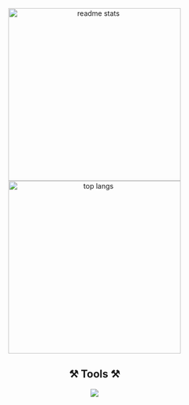 <div align="center">
<!-- <img width=400 src="https://github-readme-stats-salesp07.vercel.app/api?username=geojimas&count_private=true&show_icons=true&theme=vue-dark&rank_icon=github&border_radius=10&" alt="readme stats" /> -->
<!-- <img width=320 src="https://github-readme-stats-salesp07.vercel.app/api/top-langs/?username=geojimas&hide=HTML&langs_count=6&layout=compact&theme=dark&border_radius=10&count_weight=0.5&exclude_repo=github-readme-stats" alt="top langs" /> -->
<img width=350 src="http://github-profile-summary-cards.vercel.app/api/cards/stats?username=geojimas&theme=codeSTACKr" alt="readme stats" />
<img width=350 src="http://github-profile-summary-cards.vercel.app/api/cards/repos-per-language?username=geojimas&theme=codeSTACKr" alt="top langs" />
 </div>
<h2 align="center">⚒️ Tools ⚒️</h2>
<div align="center">
    <img src="https://skillicons.dev/icons?i=javascript,typescript,tailwind,vue,nuxt,react,nodejs,docker,git" />
</div>
<!-- <div align=center>  
![](http://github-profile-summary-cards.vercel.app/api/cards/repos-per-language?username=geojimas&theme=dark)
![](http://github-profile-summary-cards.vercel.app/api/cards/stats?username=geojimas&theme=dark) 
</div>  -->
